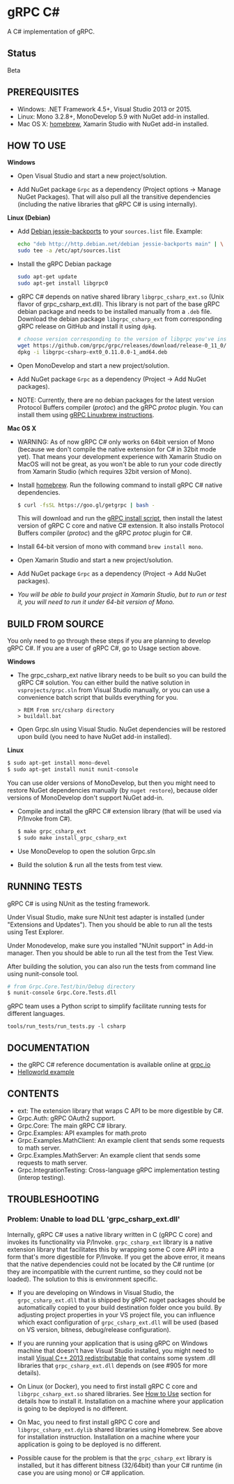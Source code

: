 gRPC C#
=======

A C# implementation of gRPC.

Status
------

Beta

PREREQUISITES
--------------

- Windows: .NET Framework 4.5+, Visual Studio 2013 or 2015.
- Linux: Mono 3.2.8+, MonoDevelop 5.9 with NuGet add-in installed.
- Mac OS X: [homebrew][], Xamarin Studio with NuGet add-in installed.

HOW TO USE
--------------

**Windows**

- Open Visual Studio and start a new project/solution.

- Add NuGet package `Grpc` as a dependency (Project options -> Manage NuGet Packages).
  That will also pull all the transitive dependencies (including the native libraries that
  gRPC C# is using internally).

**Linux (Debian)**

- Add [Debian jessie-backports][] to your `sources.list` file. Example:

  ```sh
  echo "deb http://http.debian.net/debian jessie-backports main" | \
  sudo tee -a /etc/apt/sources.list
  ```

- Install the gRPC Debian package

  ```sh
  sudo apt-get update
  sudo apt-get install libgrpc0
  ```

- gRPC C# depends on native shared library `libgrpc_csharp_ext.so` (Unix flavor of grpc_csharp_ext.dll).
  This library is not part of the base gRPC debian package and needs to be installed manually from
  a `.deb` file. Download the debian package `libgrpc_csharp_ext` from corresponding gRPC release on GitHub
  and install it using `dpkg`.

  ```sh
  # choose version corresponding to the version of libgrpc you've installed.
  wget https://github.com/grpc/grpc/releases/download/release-0_11_0/libgrpc-csharp-ext0_0.11.0.0-1_amd64.deb
  dpkg -i libgrpc-csharp-ext0_0.11.0.0-1_amd64.deb
  ```

- Open MonoDevelop and start a new project/solution.

- Add NuGet package `Grpc` as a dependency (Project -> Add NuGet packages).

- NOTE: Currently, there are no debian packages for the latest version Protocol Buffers compiler (_protoc_)
  and the gRPC _protoc_ plugin. You can install them using [gRPC Linuxbrew instructions][].

**Mac OS X**

- WARNING: As of now gRPC C# only works on 64bit version of Mono (because we don't compile
  the native extension for C# in 32bit mode yet). That means your development experience
  with Xamarin Studio on MacOS will not be great, as you won't be able to run your
  code directly from Xamarin Studio (which requires 32bit version of Mono).

- Install [homebrew][]. Run the following command to install gRPC C# native dependencies.

  ```sh
  $ curl -fsSL https://goo.gl/getgrpc | bash -
  ```
  This will download and run the [gRPC install script][], then install the latest version of gRPC C core and native C# extension.
  It also installs Protocol Buffers compiler (_protoc_) and the gRPC _protoc_ plugin for C#.

- Install 64-bit version of mono with command `brew install mono`.

- Open Xamarin Studio and start a new project/solution.

- Add NuGet package `Grpc` as a dependency (Project -> Add NuGet packages).

- *You will be able to build your project in Xamarin Studio, but to run or test it,
  you will need to run it under 64-bit version of Mono.*

BUILD FROM SOURCE
-----------------

You only need to go through these steps if you are planning to develop gRPC C#.
If you are a user of gRPC C#, go to Usage section above.

**Windows**

- The grpc_csharp_ext native library needs to be built so you can build the gRPC C# solution. You can 
  either build the native solution in `vsprojects/grpc.sln` from Visual Studio manually, or you can use
  a convenience batch script that builds everything for you.

  ```
  > REM From src/csharp directory
  > buildall.bat
  ```

- Open Grpc.sln using Visual Studio. NuGet dependencies will be restored
  upon build (you need to have NuGet add-in installed).

**Linux**

  ```sh
  $ sudo apt-get install mono-devel
  $ sudo apt-get install nunit nunit-console
  ```

You can use older versions of MonoDevelop, but then you might need to restore
NuGet dependencies manually (by `nuget restore`), because older versions of MonoDevelop
don't support NuGet add-in.

- Compile and install the gRPC C# extension library (that will be used via
  P/Invoke from C#).
  ```sh
  $ make grpc_csharp_ext
  $ sudo make install_grpc_csharp_ext
  ```

- Use MonoDevelop to open the solution Grpc.sln

- Build the solution & run all the tests from test view.

RUNNING TESTS
-------------

gRPC C# is using NUnit as the testing framework.

Under Visual Studio, make sure NUnit test adapter is installed (under "Extensions and Updates").
Then you should be able to run all the tests using Test Explorer.

Under Monodevelop, make sure you installed "NUnit support" in Add-in manager.
Then you should be able to run all the test from the Test View.

After building the solution, you can also run the tests from command line 
using nunit-console tool.

```sh
# from Grpc.Core.Test/bin/Debug directory
$ nunit-console Grpc.Core.Tests.dll
```

gRPC team uses a Python script to simplify facilitate running tests for
different languages.

```
tools/run_tests/run_tests.py -l csharp
```

DOCUMENTATION
-------------
- the gRPC C# reference documentation is available online at [grpc.io][]
- [Helloworld example][]

CONTENTS
--------

- ext:
  The extension library that wraps C API to be more digestible by C#.
- Grpc.Auth:
  gRPC OAuth2 support.
- Grpc.Core:
  The main gRPC C# library.
- Grpc.Examples:
  API examples for math.proto
- Grpc.Examples.MathClient:
  An example client that sends some requests to math server.
- Grpc.Examples.MathServer:
  An example client that sends some requests to math server.
- Grpc.IntegrationTesting:
  Cross-language gRPC implementation testing (interop testing).

TROUBLESHOOTING
---------------

### Problem: Unable to load DLL 'grpc_csharp_ext.dll'

Internally, gRPC C# uses a native library written in C (gRPC C core) and invokes its functionality via P/Invoke. `grpc_csharp_ext` library is a native extension library that facilitates this by wrapping some C core API into a form that's more digestible for P/Invoke. If you get the above error, it means that the native dependencies could not be located by the C# runtime (or they are incompatible with the current runtime, so they could not be loaded). The solution to this is environment specific.

- If you are developing on Windows in Visual Studio, the `grpc_csharp_ext.dll` that is shipped by gRPC nuget packages should be automatically copied to your build destination folder once you build. By adjusting project properties in your VS project file, you can influence which exact configuration of `grpc_csharp_ext.dll` will be used (based on VS version, bitness, debug/release configuration).

- If you are running your application that is using gRPC on Windows machine that doesn't have Visual Studio installed, you might need to install [Visual C++ 2013 redistributable](https://www.microsoft.com/en-us/download/details.aspx?id=40784) that contains some system .dll libraries that `grpc_csharp_ext.dll` depends on (see #905 for more details).

- On Linux (or Docker), you need to first install gRPC C core and `libgrpc_csharp_ext.so` shared libraries.
  See [How to Use](#how-to-use) section for details how to install it.
  Installation on a machine where your application is going to be deployed is no different.

- On Mac, you need to first install gRPC C core and `libgrpc_csharp_ext.dylib` shared libraries using Homebrew. See above for installation instruction.
  Installation on a machine where your application is going to be deployed is no different.

- Possible cause for the problem is that the `grpc_csharp_ext` library is installed, but it has different bitness (32/64bit) than your C# runtime (in case you are using mono) or C# application.

[gRPC Linuxbrew instructions]:https://github.com/grpc/homebrew-grpc#quick-install-linux
[homebrew]:http://brew.sh
[gRPC install script]:https://raw.githubusercontent.com/grpc/homebrew-grpc/master/scripts/install
[grpc.io]: http://www.grpc.io/docs/installation/csharp.html
[Debian jessie-backports]:http://backports.debian.org/Instructions/
[Helloworld example]:../../examples/csharp/helloworld
